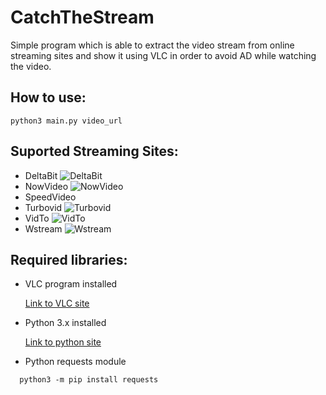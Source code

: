 # CatchTheStream
Simple program which is able to extract the video stream from online streaming sites and show it using VLC in order to avoid AD while watching the video.

## How to use:
``` 
python3 main.py video_url
```

## Suported Streaming Sites:
- DeltaBit ![DeltaBit](https://deltabit.co/images/favicon/favicon-16x16.png)
- NowVideo ![NowVideo](http://nowvideo.pw/images/favicon.ico)
- SpeedVideo
- Turbovid ![Turbovid](http://turbovid.me/favicon.ico)
- VidTo ![VidTo](http://vidtome.co/images/favicon.ico)
- Wstream ![Wstream](https://wstream.video/favicon.ico)

## Required libraries:
- VLC program installed

    [Link to VLC site](https://www.videolan.org/vlc/index.html)

- Python 3.x installed

    [Link to python site](https://www.python.org/downloads/)

- Python requests module

```
  python3 -m pip install requests
```